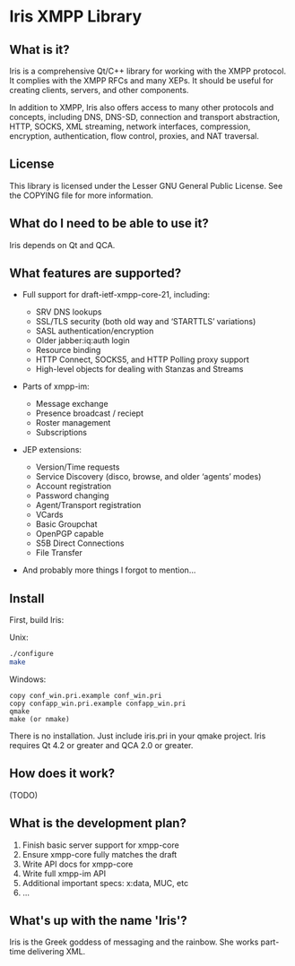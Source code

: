 # Iris XMPP Library

## What is it?

Iris is a comprehensive Qt/C++ library for working with the XMPP protocol. It complies with the XMPP RFCs and many XEPs. It should be useful for creating clients, servers, and other components.

In addition to XMPP, Iris also offers access to many other protocols and concepts, including DNS, DNS-SD, connection and transport abstraction, HTTP, SOCKS, XML streaming, network interfaces, compression, encryption, authentication, flow control, proxies, and NAT traversal.

## License

This library is licensed under the Lesser GNU General Public License. See the COPYING file for more information.

## What do I need to be able to use it?

Iris depends on Qt and QCA.

## What features are supported?

* Full support for draft-ietf-xmpp-core-21, including:
  * SRV DNS lookups
  * SSL/TLS security (both old way and ‘STARTTLS’ variations)
  * SASL authentication/encryption
  * Older jabber:iq:auth login
  * Resource binding
  * HTTP Connect, SOCKS5, and HTTP Polling proxy support
  * High-level objects for dealing with Stanzas and Streams

* Parts of xmpp-im:
  * Message exchange
  * Presence broadcast / reciept
  * Roster management
  * Subscriptions

* JEP extensions:
  * Version/Time requests
  * Service Discovery (disco, browse, and older ‘agents’ modes)
  * Account registration
  * Password changing
  * Agent/Transport registration
  * VCards
  * Basic Groupchat
  * OpenPGP capable
  * S5B Direct Connections
  * File Transfer

* And probably more things I forgot to mention…

## Install

First, build Iris:

Unix:

```sh
./configure
make
```

Windows:

```
copy conf_win.pri.example conf_win.pri
copy confapp_win.pri.example confapp_win.pri
qmake
make (or nmake)
```

There is no installation. Just include iris.pri in your qmake project. Iris requires Qt 4.2 or greater and QCA 2.0 or greater.

## How does it work?

(TODO)

## What is the development plan?

1. Finish basic server support for xmpp-core
2. Ensure xmpp-core fully matches the draft
3. Write API docs for xmpp-core
4. Write full xmpp-im API
5. Additional important specs: x:data, MUC, etc
6. ...

## What's up with the name 'Iris'?

Iris is the Greek goddess of messaging and the rainbow. She works part-time delivering XML.
